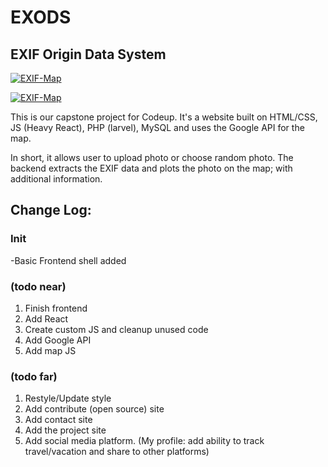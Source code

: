 # EXODS
## EXIF Origin Data System

[![EXIF-Map](https://i.imgur.com/ABZ2X8y.png)](https://github.com/xconstaud/exif-map)

[![EXIF-Map](https://i.imgur.com/HnGGKJE.png)](https://github.com/xconstaud/exif-map)



This is our capstone project for Codeup. It's a website built on HTML/CSS, JS (Heavy React), PHP (larvel), MySQL and uses the Google API for the map. 

In short, it allows user to upload photo or choose random photo. The backend extracts the EXIF data and plots the photo on the map; with additional information.


## Change Log:
### Init
-Basic Frontend shell added 


### (todo near)
1. Finish frontend
2. Add React
3. Create custom JS and cleanup unused code
3. Add Google API
4. Add map JS

### (todo far)
1. Restyle/Update style
2. Add contribute (open source) site
3. Add contact site
4. Add the project site
5. Add social media platform. (My profile: add ability to track travel/vacation and share to other platforms)


